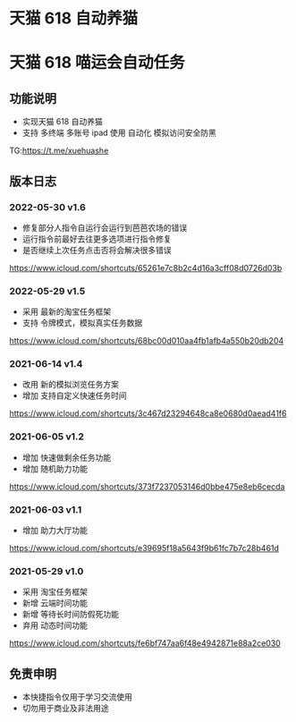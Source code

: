 # 天猫 618 自动养猫

# 天猫 618 喵运会自动任务

## 功能说明

- 实现天猫 618 自动养猫
- 支持 多终端 多账号 ipad 使用 自动化 模拟访问安全防黑

TG:https://t.me/xuehuashe

## 版本日志

### 2022-05-30 v1.6

- 修复部分人指令自运行会运行到芭芭农场的错误
- 运行指令前最好去往更多选项进行指令修复
- 是否继续上次任务点击否将会解决很多错误
  
https://www.icloud.com/shortcuts/65261e7c8b2c4d16a3cff08d0726d03b

### 2022-05-29 v1.5

- 采用 最新的淘宝任务框架
- 支持 令牌模式，模拟真实任务数据

https://www.icloud.com/shortcuts/68bc00d010aa4fb1afb4a550b20db204

### 2021-06-14 v1.4

- 改用 新的模拟浏览任务方案
- 增加 支持自定义快速任务时间

https://www.icloud.com/shortcuts/3c467d23294648ca8e0680d0aead41f6

### 2021-06-05 v1.2

- 增加 快速做剩余任务功能
- 增加 随机助力功能

https://www.icloud.com/shortcuts/373f7237053146d0bbe475e8eb6cecda

### 2021-06-03 v1.1

- 增加 助力大厅功能

https://www.icloud.com/shortcuts/e39695f18a5643f9b61fc7b7c28b461d

### 2021-05-29 v1.0

- 采用 淘宝任务框架
- 新增 云端时间功能
- 新增 等待长时间防假死功能
- 弃用 动态时间功能

https://www.icloud.com/shortcuts/fe6bf747aa6f48e4942871e88a2ce030

## 免责申明

- 本快捷指令仅用于学习交流使用
- 切勿用于商业及非法用途
